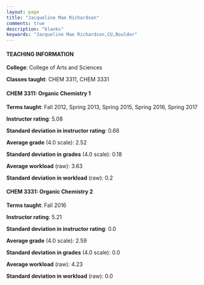 ```yaml
---
layout: page
title: "Jacqueline Mae Richardson" 
comments: true
description: "blanks"
keywords: "Jacqueline Mae Richardson,CU,Boulder"
---
```

<head>
<script src="https://ajax.googleapis.com/ajax/libs/jquery/2.1.3/jquery.min.js"></script>
<script src="https://dl.dropboxusercontent.com/s/pc42nxpaw1ea4o9/highcharts.js?dl=0"></script>
<!-- <script src="../assets/js/highcharts.js"></script> -->
<style type="text/css">@font-face {
	font-family: "Bebas Neue";
	src: url(https://www.filehosting.org/file/details/544349/BebasNeue Regular.otf) format("opentype");
	}
	h1.Bebas { 
		font-family: "Bebas Neue", Verdana, Tahoma;
	}
</style>
</head>
	   
#### TEACHING INFORMATION

**College**: College of Arts and Sciences

**Classes taught**: CHEM 3311, CHEM 3331

#### CHEM 3311: Organic Chemistry 1

**Terms taught**: Fall 2012, Spring 2013, Spring 2015, Spring 2016, Spring 2017

**Instructor rating**: 5.08

**Standard deviation in instructor rating**: 0.66

**Average grade** (4.0 scale): 2.52

**Standard deviation in grades** (4.0 scale): 0.18

**Average workload** (raw): 3.63

**Standard deviation in workload** (raw): 0.2

#### CHEM 3331: Organic Chemistry 2

**Terms taught**: Fall 2016

**Instructor rating**: 5.21

**Standard deviation in instructor rating**: 0.0

**Average grade** (4.0 scale): 2.59

**Standard deviation in grades** (4.0 scale): 0.0

**Average workload** (raw): 4.23

**Standard deviation in workload** (raw): 0.0

